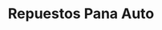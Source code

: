 ---
title: "Repuestos Pana Auto"
url: /la-chorrera/repuestos-pana-auto/
shop: piezas de automóviles
---
